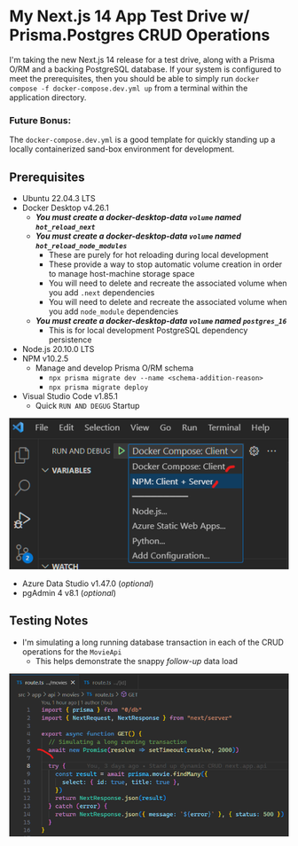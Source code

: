 # My Next.js 14 App Test Drive w/ Prisma.Postgres CRUD Operations
I'm taking the new Next.js 14 release for a test drive, along with a Prisma O/RM and a backing PostgreSQL database. If your system is configured to meet the prerequisites, then you should be able to simply run `docker compose -f docker-compose.dev.yml up` from a terminal within the application directory.

### Future Bonus:
The `docker-compose.dev.yml` is a good template for quickly standing up a locally containerized sand-box environment for development.

## Prerequisites
- Ubuntu 22.04.3 LTS
- Docker Desktop v4.26.1
  - ***You must create a docker-desktop-data `volume` named `hot_reload_next`***
  - ***You must create a docker-desktop-data `volume` named `hot_reload_node_modules`***
    - These are purely for hot reloading during local development
    - These provide a way to stop automatic volume creation in order to manage host-machine storage space
    - You will need to delete and recreate the associated volume when you add `.next` dependencies
    - You will need to delete and recreate the associated volume when you add `node_module` dependencies
  - ***You must create a docker-desktop-data `volume` named `postgres_16`***
    - This is for local development PostgreSQL dependency persistence
- Node.js 20.10.0 LTS
- NPM v10.2.5
  - Manage and develop Prisma O/RM schema
    - `npx prisma migrate dev --name <schema-addition-reason>`
    - `npx prisma migrate deploy`
- Visual Studio Code v1.85.1
  - Quick `RUN AND DEGUG` Startup

![alt text](https://github.com/jphillips28/my-next14-app-demo/blob/main/README_image_02.png?raw=true)
- Azure Data Studio v1.47.0 (*optional*)
- pgAdmin 4 v8.1 (*optional*)

## Testing Notes
- I'm simulating a long running database transaction in each of the CRUD operations for the `MovieApi`
  - This helps demonstrate the snappy *follow-up* data load

![alt text](https://github.com/jphillips28/my-next14-app-demo/blob/main/README_image_01.png?raw=true)
